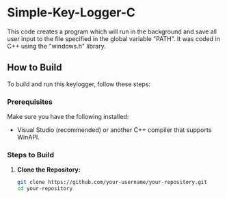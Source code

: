 # Simple-Key-Logger-C
This code creates a program which will run in the background and save all user input to the file specified in the global variable "PATH".
It was coded in C++ using the "windows.h" library.

## How to Build
To build and run this keylogger, follow these steps:

### Prerequisites

Make sure you have the following installed:

- Visual Studio (recommended) or another C++ compiler that supports WinAPI.

### Steps to Build

1. **Clone the Repository:**

   ```bash
   git clone https://github.com/your-username/your-repository.git
   cd your-repository
